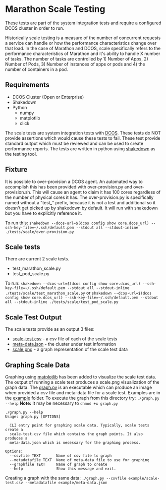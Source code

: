 # Marathon Scale Testing

These tests are part of the system integration tests and require a configured DCOS cluster
in order to run.

Historically scale testing is a measure of the number of concurrent requests a service can handle or how the performance characteristics change over that load.   In the case of Marathon and DCOS, scale specifically refers to the performance characteristics of Marathon and it's ability to handle X number of tasks.   The number of tasks are controlled by 1) Number of Apps, 2) Number of Pods, 3) Number of instances of apps or pods and 4) the number of containers in a pod.

## Requirements

* DCOS Cluster (Open or Enterprise)
* Shakedown
* Python
  * numpy
  * matplotlib
  * click

The scale tests are system integration tests with [DCOS](http://dcos.io).  These tests do NOT provide assertions which would cause these tests to fail.  These test provide standard output which must be reviewed and can be used to create performance reports.   The tests are written in python using [shakedown](https://github.com/dcos/shakedown) as the testing tool.

## Fixture

It is possible to over-provision a DCOS agent.   An automated way to accomplish this has been provided with over-provision.py and over-provision.sh.   This will cause an agent to claim it has 100 cores regardless of the number of physical cores it has.    The over-provision.py is specifically named without a "test_" prefix, because it is not a test and additional so it doesn't get picked up by shakedown by default.  It will run with shakedown but you have to explicitly reference it.

To run this: `shakedown --dcos-url=$(dcos config show core.dcos_url) --ssh-key-file=~/.ssh/default.pem --stdout all --stdout-inline ./tests/scale/over-provision.py`

## Scale tests

There are current 2 scale tests.

* test_marathon_scale.py
* test_pod_scale.py


To run:  `shakedown --dcos-url=$(dcos config show core.dcos_url) --ssh-key-file=~/.ssh/default.pem --stdout all --stdout-inline ./tests/scale/test_marathon_scale.py` or `shakedown --dcos-url=$(dcos config show core.dcos_url) --ssh-key-file=~/.ssh/default.pem --stdout all --stdout-inline ./tests/scale/test_pod_scale.py`

## Scale Test Output

The scale tests provide as an output 3 files:

* [scale-test.csv](example/scale-test.csv) - a csv file of each of the scale tests
* [meta-data.json](example/meta-data.json) - the cluster under test information
* [scale.png](example/scale.png)  - a graph representation of the scale test data


## Graphing Scale Data

Graphing using [matplotlib](http://matplotlib.org/index.html) has been added to visualize the scale test data.   The output of running a scale test produces a scale.png visualization of the graph data.  The [graph.py](graph.py) is an executable which can produce an image when provided a csv file and meta-data file for a scale test.   Examples are in the [example](example) folder.   To execute the graph from this directory try:  `./graph.py --help`
**Note:** It may be necessary to `chmod +x graph.py`

```
./graph.py --help
Usage: graph.py [OPTIONS]

  CLI entry point for graphing scale data. Typically, scale tests create a
  scale-test.csv file which contains the graph points. It also produces a
  meta-data.json which is necessary for the graphing process.

Options:
  --csvfile TEXT       Name of csv file to graph
  --metadatafile TEXT  Name of meta-data file to use for graphing
  --graphfile TEXT     Name of graph to create
  --help               Show this message and exit.
```

Creating a graph with the same data:  `./graph.py --csvfile example/scale-test.csv --metadatafile example/meta-data.json`  
